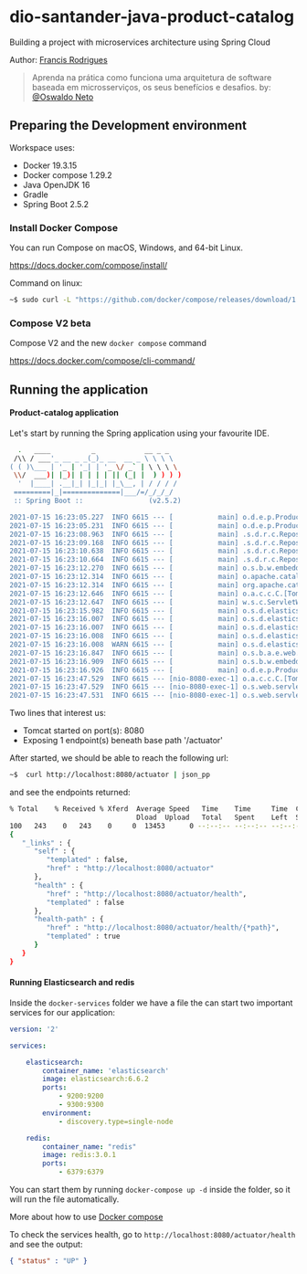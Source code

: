 # dio-santander-java-product-catalog

Building a project with microservices architecture using Spring Cloud

Author: [Francis Rodrigues](https://github.com/francisrod01)

> Aprenda na prática como funciona uma arquitetura de software baseada em microsserviços, 
> os seus benefícios e desafios. by: [@Oswaldo Neto](https://github.com/oswaldoneto)

## Preparing the Development environment

Workspace uses:

- Docker 19.3.15
- Docker compose 1.29.2
- Java OpenJDK 16
- Gradle
- Spring Boot 2.5.2

### Install Docker Compose

You can run Compose on macOS, Windows, and 64-bit Linux.

https://docs.docker.com/compose/install/


Command on linux:

```bash
~$ sudo curl -L "https://github.com/docker/compose/releases/download/1.29.2/docker-compose-$(uname -s)-$(uname -m)" -o /usr/local/bin/docker-compose
```

### Compose V2 beta

Compose V2 and the new `docker compose` command

https://docs.docker.com/compose/cli-command/


## Running the application

#### Product-catalog application

Let's start by running the Spring application using your favourite IDE.


```bash
  .   ____          _            __ _ _
 /\\ / ___'_ __ _ _(_)_ __  __ _ \ \ \ \
( ( )\___ | '_ | '_| | '_ \/ _` | \ \ \ \
 \\/  ___)| |_)| | | | | || (_| |  ) ) ) )
  '  |____| .__|_| |_|_| |_\__, | / / / /
 =========|_|==============|___/=/_/_/_/
 :: Spring Boot ::                (v2.5.2)

2021-07-15 16:23:05.227  INFO 6615 --- [           main] o.d.e.p.ProductCatalogApplication        : Starting ProductCatalogApplication using Java 16.0.1 on debian with PID 6615 (/home/paneladm/projects/dio-santander-java-spring-cloud/product-catalog/build/classes/java/main started by paneladm in /home/paneladm/projects/dio-santander-java-spring-cloud/product-catalog)
2021-07-15 16:23:05.231  INFO 6615 --- [           main] o.d.e.p.ProductCatalogApplication        : No active profile set, falling back to default profiles: default
2021-07-15 16:23:08.963  INFO 6615 --- [           main] .s.d.r.c.RepositoryConfigurationDelegate : Bootstrapping Spring Data Elasticsearch repositories in DEFAULT mode.
2021-07-15 16:23:09.168  INFO 6615 --- [           main] .s.d.r.c.RepositoryConfigurationDelegate : Finished Spring Data repository scanning in 198 ms. Found 1 Elasticsearch repository interfaces.
2021-07-15 16:23:10.638  INFO 6615 --- [           main] .s.d.r.c.RepositoryConfigurationDelegate : Bootstrapping Spring Data Reactive Elasticsearch repositories in DEFAULT mode.
2021-07-15 16:23:10.664  INFO 6615 --- [           main] .s.d.r.c.RepositoryConfigurationDelegate : Finished Spring Data repository scanning in 25 ms. Found 0 Reactive Elasticsearch repository interfaces.
2021-07-15 16:23:12.270  INFO 6615 --- [           main] o.s.b.w.embedded.tomcat.TomcatWebServer  : Tomcat initialized with port(s): 8080 (http)
2021-07-15 16:23:12.314  INFO 6615 --- [           main] o.apache.catalina.core.StandardService   : Starting service [Tomcat]
2021-07-15 16:23:12.314  INFO 6615 --- [           main] org.apache.catalina.core.StandardEngine  : Starting Servlet engine: [Apache Tomcat/9.0.48]
2021-07-15 16:23:12.646  INFO 6615 --- [           main] o.a.c.c.C.[Tomcat].[localhost].[/]       : Initializing Spring embedded WebApplicationContext
2021-07-15 16:23:12.647  INFO 6615 --- [           main] w.s.c.ServletWebServerApplicationContext : Root WebApplicationContext: initialization completed in 7049 ms
2021-07-15 16:23:15.982  INFO 6615 --- [           main] o.s.d.elasticsearch.support.VersionInfo  : Version Spring Data Elasticsearch: 4.2.2
2021-07-15 16:23:16.007  INFO 6615 --- [           main] o.s.d.elasticsearch.support.VersionInfo  : Version Elasticsearch Client in build: 7.12.1
2021-07-15 16:23:16.007  INFO 6615 --- [           main] o.s.d.elasticsearch.support.VersionInfo  : Version Elasticsearch Client used: 7.12.1
2021-07-15 16:23:16.008  INFO 6615 --- [           main] o.s.d.elasticsearch.support.VersionInfo  : Version Elasticsearch cluster: 6.6.2
2021-07-15 16:23:16.008  WARN 6615 --- [           main] o.s.d.elasticsearch.support.VersionInfo  : Version mismatch in between Elasticsearch Client and Cluster: 7.12.1 - 6.6.2
2021-07-15 16:23:16.847  INFO 6615 --- [           main] o.s.b.a.e.web.EndpointLinksResolver      : Exposing 1 endpoint(s) beneath base path '/actuator'
2021-07-15 16:23:16.909  INFO 6615 --- [           main] o.s.b.w.embedded.tomcat.TomcatWebServer  : Tomcat started on port(s): 8080 (http) with context path ''
2021-07-15 16:23:16.926  INFO 6615 --- [           main] o.d.e.p.ProductCatalogApplication        : Started ProductCatalogApplication in 15.659 seconds (JVM running for 20.712)
2021-07-15 16:23:47.529  INFO 6615 --- [nio-8080-exec-1] o.a.c.c.C.[Tomcat].[localhost].[/]       : Initializing Spring DispatcherServlet 'dispatcherServlet'
2021-07-15 16:23:47.529  INFO 6615 --- [nio-8080-exec-1] o.s.web.servlet.DispatcherServlet        : Initializing Servlet 'dispatcherServlet'
2021-07-15 16:23:47.531  INFO 6615 --- [nio-8080-exec-1] o.s.web.servlet.DispatcherServlet        : Completed initialization in 2 ms
```

Two lines that interest us:

- Tomcat started on port(s): 8080
- Exposing 1 endpoint(s) beneath base path '/actuator'

After started, we should be able to reach the following url:

```bash
~$  curl http://localhost:8080/actuator | json_pp
```

and see the endpoints returned:


```bash
% Total    % Received % Xferd  Average Speed   Time    Time     Time  Current
                               Dload  Upload   Total   Spent    Left  Speed
100   243    0   243    0     0  13453      0 --:--:-- --:--:-- --:--:-- 14294
{
   "_links" : {
      "self" : {
         "templated" : false,
         "href" : "http://localhost:8080/actuator"
      },
      "health" : {
         "href" : "http://localhost:8080/actuator/health",
         "templated" : false
      },
      "health-path" : {
         "href" : "http://localhost:8080/actuator/health/{*path}",
         "templated" : true
      }
   }
}
```

#### Running Elasticsearch and redis

Inside the `docker-services` folder we have a file the can start two important services for our application:

```yml
version: '2'

services:

    elasticsearch:
        container_name: 'elasticsearch'
        image: elasticsearch:6.6.2
        ports:
            - 9200:9200
            - 9300:9300
        environment:
            - discovery.type=single-node

    redis:
        container_name: "redis"
        image: redis:3.0.1
        ports:
            - 6379:6379
```

You can start them by running `docker-compose up -d` inside the folder, so it will run the file automatically.

More about how to use [Docker compose][1]

To check the services health, go to `http://localhost:8080/actuator/health` and see the output:

```json
{ "status" : "UP" }
```

[1]: https://docs.docker.com/compose/install/

